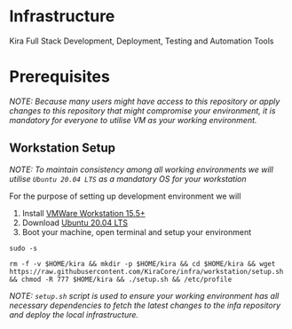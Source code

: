
# Infrastructure

Kira Full Stack Development, Deployment, Testing and Automation Tools

# Prerequisites

_NOTE: Because many users might have access to this repository or apply changes to this repository that might compromise your environment, it is mandatory for everyone to utilise VM as your working environment._

## Workstation Setup

_NOTE: To maintain consistency among all working environments we will utilise `Ubuntu 20.04 LTS` as a mandatory OS for your workstation_

For the purpose of setting up development environment we will 

1. Install [VMWare Workstation 15.5+](https://www.vmware.com/products/workstation-player/workstation-player-evaluation.html)
2. Download [Ubuntu 20.04 LTS](https://releases.ubuntu.com/20.04/)
3. Boot your machine, open terminal and setup your environment

```
sudo -s

rm -f -v $HOME/kira && mkdir -p $HOME/kira && cd $HOME/kira && wget https://raw.githubusercontent.com/KiraCore/infra/workstation/setup.sh && chmod -R 777 $HOME/kira && ./setup.sh && /etc/profile
```

_NOTE: `setup.sh` script is used to ensure your working environment has all necessary dependencies to fetch the latest changes to the infa repository and deploy the local infrastructure._

